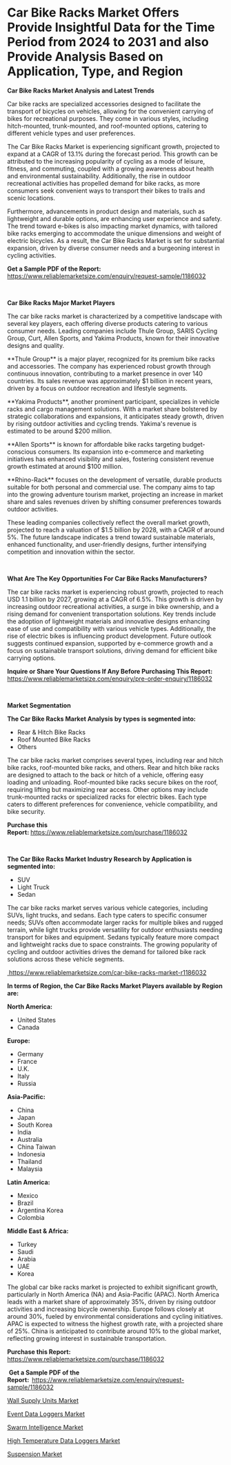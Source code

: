<p><h1>Car Bike Racks Market Offers Provide Insightful Data for the Time Period from 2024 to 2031 and also Provide Analysis Based on Application, Type, and Region</h1></p><p><strong>Car Bike Racks Market Analysis and Latest Trends</strong></p>
<p><p>Car bike racks are specialized accessories designed to facilitate the transport of bicycles on vehicles, allowing for the convenient carrying of bikes for recreational purposes. They come in various styles, including hitch-mounted, trunk-mounted, and roof-mounted options, catering to different vehicle types and user preferences.</p><p>The Car Bike Racks Market is experiencing significant growth, projected to expand at a CAGR of 13.1% during the forecast period. This growth can be attributed to the increasing popularity of cycling as a mode of leisure, fitness, and commuting, coupled with a growing awareness about health and environmental sustainability. Additionally, the rise in outdoor recreational activities has propelled demand for bike racks, as more consumers seek convenient ways to transport their bikes to trails and scenic locations.</p><p>Furthermore, advancements in product design and materials, such as lightweight and durable options, are enhancing user experience and safety. The trend toward e-bikes is also impacting market dynamics, with tailored bike racks emerging to accommodate the unique dimensions and weight of electric bicycles. As a result, the Car Bike Racks Market is set for substantial expansion, driven by diverse consumer needs and a burgeoning interest in cycling activities.</p></p>
<p><strong>Get a Sample PDF of the Report:&nbsp;</strong> <a href="https://www.reliablemarketsize.com/enquiry/request-sample/1186032?utm_campaign=1510&utm_medium=2&utm_source=Github&utm_content=ia&utm_term=22102024&utm_id=car-bike-racks">https://www.reliablemarketsize.com/enquiry/request-sample/1186032</a></p>
<p>&nbsp;</p>
<p><strong>Car Bike Racks Major Market Players</strong></p>
<p><p>The car bike racks market is characterized by a competitive landscape with several key players, each offering diverse products catering to various consumer needs. Leading companies include Thule Group, SARIS Cycling Group, Curt, Allen Sports, and Yakima Products, known for their innovative designs and quality.</p><p>**Thule Group** is a major player, recognized for its premium bike racks and accessories. The company has experienced robust growth through continuous innovation, contributing to a market presence in over 140 countries. Its sales revenue was approximately $1 billion in recent years, driven by a focus on outdoor recreation and lifestyle segments.</p><p>**Yakima Products**, another prominent participant, specializes in vehicle racks and cargo management solutions. With a market share bolstered by strategic collaborations and expansions, it anticipates steady growth, driven by rising outdoor activities and cycling trends. Yakima's revenue is estimated to be around $200 million.</p><p>**Allen Sports** is known for affordable bike racks targeting budget-conscious consumers. Its expansion into e-commerce and marketing initiatives has enhanced visibility and sales, fostering consistent revenue growth estimated at around $100 million.</p><p>**Rhino-Rack** focuses on the development of versatile, durable products suitable for both personal and commercial use. The company aims to tap into the growing adventure tourism market, projecting an increase in market share and sales revenues driven by shifting consumer preferences towards outdoor activities.</p><p>These leading companies collectively reflect the overall market growth, projected to reach a valuation of $1.5 billion by 2028, with a CAGR of around 5%. The future landscape indicates a trend toward sustainable materials, enhanced functionality, and user-friendly designs, further intensifying competition and innovation within the sector.</p></p>
<p>&nbsp;</p>
<p><strong>What Are The Key Opportunities For Car Bike Racks Manufacturers?</strong></p>
<p><p>The car bike racks market is experiencing robust growth, projected to reach USD 1.1 billion by 2027, growing at a CAGR of 6.5%. This growth is driven by increasing outdoor recreational activities, a surge in bike ownership, and a rising demand for convenient transportation solutions. Key trends include the adoption of lightweight materials and innovative designs enhancing ease of use and compatibility with various vehicle types. Additionally, the rise of electric bikes is influencing product development. Future outlook suggests continued expansion, supported by e-commerce growth and a focus on sustainable transport solutions, driving demand for efficient bike carrying options.</p></p>
<p><strong>Inquire or Share Your Questions If Any Before Purchasing This Report:</strong> <a href="https://www.reliablemarketsize.com/enquiry/pre-order-enquiry/1186032?utm_campaign=1510&utm_medium=2&utm_source=Github&utm_content=ia&utm_term=22102024&utm_id=car-bike-racks">https://www.reliablemarketsize.com/enquiry/pre-order-enquiry/1186032</a></p>
<p>&nbsp;</p>
<p><strong>Market Segmentation</strong></p>
<p><strong>The Car Bike Racks Market Analysis by types is segmented into:</strong></p>
<p><ul><li>Rear & Hitch Bike Racks</li><li>Roof Mounted Bike Racks</li><li>Others</li></ul></p>
<p><p>The car bike racks market comprises several types, including rear and hitch bike racks, roof-mounted bike racks, and others. Rear and hitch bike racks are designed to attach to the back or hitch of a vehicle, offering easy loading and unloading. Roof-mounted bike racks secure bikes on the roof, requiring lifting but maximizing rear access. Other options may include trunk-mounted racks or specialized racks for electric bikes. Each type caters to different preferences for convenience, vehicle compatibility, and bike security.</p></p>
<p><strong>Purchase this Report:&nbsp;</strong><a href="https://www.reliablemarketsize.com/purchase/1186032?utm_campaign=1510&utm_medium=2&utm_source=Github&utm_content=ia&utm_term=22102024&utm_id=car-bike-racks">https://www.reliablemarketsize.com/purchase/1186032</a></p>
<p>&nbsp;</p>
<p><strong>The Car Bike Racks Market Industry Research by Application is segmented into:</strong></p>
<p><ul><li>SUV</li><li>Light Truck</li><li>Sedan</li></ul></p>
<p><p>The car bike racks market serves various vehicle categories, including SUVs, light trucks, and sedans. Each type caters to specific consumer needs; SUVs often accommodate larger racks for multiple bikes and rugged terrain, while light trucks provide versatility for outdoor enthusiasts needing transport for bikes and equipment. Sedans typically feature more compact and lightweight racks due to space constraints. The growing popularity of cycling and outdoor activities drives the demand for tailored bike rack solutions across these vehicle segments.</p></p>
<p><a href="https://www.reliablemarketsize.com/car-bike-racks-market-r1186032?utm_campaign=1510&utm_medium=2&utm_source=Github&utm_content=ia&utm_term=22102024&utm_id=car-bike-racks">&nbsp;https://www.reliablemarketsize.com/car-bike-racks-market-r1186032</a></p>
<p><strong>In terms of Region, the Car Bike Racks Market Players available by Region are:</strong></p>
<p>
    <p> <strong> North America: </strong>
        <ul>
            <li>United States</li>
            <li>Canada</li>
        </ul>
        </p> 
    <p> <strong> Europe: </strong>
        <ul>
            <li>Germany</li>
            <li>France</li>
            <li>U.K.</li>
            <li>Italy</li>
            <li>Russia</li>
        </ul>
        </p> 
    <p> <strong> Asia-Pacific: </strong>
        <ul>
            <li>China</li>
            <li>Japan</li>
            <li>South Korea</li>
            <li>India</li>
            <li>Australia</li>
            <li>China Taiwan</li>
            <li>Indonesia</li>
            <li>Thailand</li>
            <li>Malaysia</li>
        </ul>
        </p> 
    <p> <strong> Latin America: </strong>
        <ul>
            <li>Mexico</li>
            <li>Brazil</li>
            <li>Argentina Korea</li>
            <li>Colombia</li>
        </ul>
        </p> 
    <p> <strong> Middle East & Africa: </strong>
        <ul>
            <li>Turkey</li>
            <li>Saudi</li>
            <li>Arabia</li>
            <li>UAE</li>
            <li>Korea</li>
        </ul>
    </p>
    </p>
<p><p>The global car bike racks market is projected to exhibit significant growth, particularly in North America (NA) and Asia-Pacific (APAC). North America leads with a market share of approximately 35%, driven by rising outdoor activities and increasing bicycle ownership. Europe follows closely at around 30%, fueled by environmental considerations and cycling initiatives. APAC is expected to witness the highest growth rate, with a projected share of 25%. China is anticipated to contribute around 10% to the global market, reflecting growing interest in sustainable transportation.</p></p>
<p><strong>Purchase this Report: </strong><a href="https://www.reliablemarketsize.com/purchase/1186032?utm_campaign=1510&utm_medium=2&utm_source=Github&utm_content=ia&utm_term=22102024&utm_id=car-bike-racks">https://www.reliablemarketsize.com/purchase/1186032</a></p>
<p>&nbsp;<strong>Get a Sample PDF of the Report:&nbsp;&nbsp;</strong><a href="https://www.reliablemarketsize.com/enquiry/request-sample/1186032?utm_campaign=1510&utm_medium=2&utm_source=Github&utm_content=ia&utm_term=22102024&utm_id=car-bike-racks">https://www.reliablemarketsize.com/enquiry/request-sample/1186032</a></p>
<p><strong></strong></p>
<p><p><a href="https://github.com/FassouRP/Market-Research-Report-List-6/blob/main/wall-supply-units-market.md?utm_campaign=1510&utm_medium=2&utm_source=Github&utm_content=ia&utm_term=22102024&utm_id=car-bike-racks">Wall Supply Units Market</a></p><p><a href="https://issuu.com/reportprime-2/docs/event-data-loggers-market-size-2030_37bc27988c6e9e?utm_campaign=1510&utm_medium=2&utm_source=Github&utm_content=ia&utm_term=22102024&utm_id=car-bike-racks">Event Data Loggers Market</a></p><p><a href="https://www.linkedin.com/pulse/global-swarm-intelligence-market-product-types-applications-pgo8c?utm_campaign=1510&utm_medium=2&utm_source=Github&utm_content=ia&utm_term=22102024&utm_id=car-bike-racks">Swarm Intelligence Market</a></p><p><a href="https://issuu.com/reportprime-2/docs/high-temperature-data-loggers-marke_fdabd581243d92?utm_campaign=1510&utm_medium=2&utm_source=Github&utm_content=ia&utm_term=22102024&utm_id=car-bike-racks">High Temperature Data Loggers Market</a></p><p><a href="https://www.linkedin.com/pulse/global-suspension-market-analysis-trends-forecasts-growth-opportunities-sjeoc?utm_campaign=1510&utm_medium=2&utm_source=Github&utm_content=ia&utm_term=22102024&utm_id=car-bike-racks">Suspension Market</a></p></p>